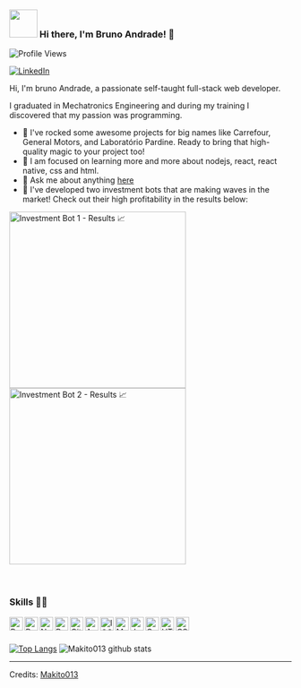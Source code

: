### <img src="https://i.pinimg.com/originals/00/4b/17/004b173f6e3d6843df10114e087f30a8.gif" width="50" height="50" /> Hi there, I'm Bruno Andrade! 👋
![Profile Views](https://hits.seeyoufarm.com/api/count/incr/badge.svg?url=https://github.com/makito013/&title=Profile%20Views)


[![LinkedIn](https://img.shields.io/badge/-LinkedIn-blue?style=flat-square&logo=LinkedIn)](https://www.linkedin.com/in/bruno-andrade-almeida/)

Hi, I'm bruno Andrade, a passionate self-taught full-stack web developer.

I graduated in Mechatronics Engineering and during my training I discovered that my passion was programming.

- 🔭 I've rocked some awesome projects for big names like Carrefour, General Motors, and Laboratório Pardine. Ready to bring that high-quality magic to your project too!
- 🌱 I am focused on learning more and more about nodejs, react, react native, css and html.
- 💬 Ask me about anything [here](https://github.com/makito013/makito013/issues)
- 🤖 I've developed two investment bots that are making waves in the market! Check out their high profitability in the results below:
  
<a href="https://www.mql5.com/pt/signals/2191482">
    <img src="https://github.com/makito013/makito013/blob/main/Captura%20de%20Tela%202024-01-26%20a%CC%80s%2016.01.28.png?raw=true" alt="Investment Bot 1 - Results 📈" width="315">
</a>
<a href="https://www.mql5.com/pt/signals/2191472">
    <img src="https://github.com/makito013/makito013/blob/main/Captura%20de%20Tela%202024-01-26%20a%CC%80s%2016.01.51.png?raw=true" alt="Investment Bot 2 - Results 📈" width="315">
</a>
<br>
<br>
<br>

### Skills 👨‍💻

<img align="left" alt="Python" width="24px" src="https://cdn-icons-png.flaticon.com/512/1822/1822899.png" />
<img align="left" alt="React" width="24px" src="https://cdn-icons-png.flaticon.com/512/919/919851.png" />
<img align="left" alt="NodeJs" width="24px" src="https://cdn-icons-png.flaticon.com/512/919/919825.png" />
<img align="left" alt="PostgreSql" width="24px" src="https://user-images.githubusercontent.com/24623425/36042969-f87531d4-0d8a-11e8-9dee-e87ab8c6a9e3.png" />
<img align="left" alt="GitHub" width="24px" src="https://cdn-icons-png.flaticon.com/512/733/733553.png" />
<img align="left" alt="Android" width="24px" src="https://cdn-icons-png.flaticon.com/512/270/270780.png" />
<img align="left" alt="IOS" width="24px" src="https://cdn-icons-png.flaticon.com/512/882/882704.png" />
<img align="left" alt="MySQL" width="24px" src="https://icons-for-free.com/iconfiles/png/512/development+logo+mysql+icon-1320184807686758112.png" />
<img align="left" alt="JavaScript" width="24px" src="https://icon-library.com/images/javascript-icon-png/javascript-icon-png-23.jpg" />
<img align="left" alt="C++" width="24px" src="https://user-images.githubusercontent.com/42747200/46140125-da084900-c26d-11e8-8ea7-c45ae6306309.png" />
<img align="left" alt="HTML" width="24px" src="https://cdn.icon-icons.com/icons2/2107/PNG/512/file_type_html_icon_130541.png" />
<img align="left" alt="CSS" width="24px" src="https://cdn.icon-icons.com/icons2/2107/PNG/512/file_type_css_icon_130661.png" />
<br>
<br>

[![Top Langs](https://github-readme-stats.vercel.app/api/top-langs/?username=makito013&layout=compact&theme=highcontrast)](https://github.com/makito013/)
![Makito013 github stats](https://github-readme-stats.vercel.app/api?username=Makito013&count_private=true&show_icons=true&theme=highcontrast)

-----
Credits: [Makito013](https://github.com/makito013)
